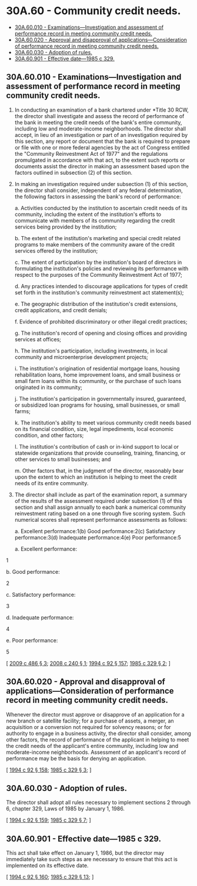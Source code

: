 # 30A.60 - Community credit needs.
* [30A.60.010 - Examinations—Investigation and assessment of performance record in meeting community credit needs.](#30a60010---examinationsinvestigation-and-assessment-of-performance-record-in-meeting-community-credit-needs)
* [30A.60.020 - Approval and disapproval of applications—Consideration of performance record in meeting community credit needs.](#30a60020---approval-and-disapproval-of-applicationsconsideration-of-performance-record-in-meeting-community-credit-needs)
* [30A.60.030 - Adoption of rules.](#30a60030---adoption-of-rules)
* [30A.60.901 - Effective date—1985 c 329.](#30a60901---effective-date1985-c-329)
## 30A.60.010 - Examinations—Investigation and assessment of performance record in meeting community credit needs.
1. In conducting an examination of a bank chartered under *Title 30 RCW, the director shall investigate and assess the record of performance of the bank in meeting the credit needs of the bank's entire community, including low and moderate-income neighborhoods. The director shall accept, in lieu of an investigation or part of an investigation required by this section, any report or document that the bank is required to prepare or file with one or more federal agencies by the act of Congress entitled the "Community Reinvestment Act of 1977" and the regulations promulgated in accordance with that act, to the extent such reports or documents assist the director in making an assessment based upon the factors outlined in subsection (2) of this section.

2. In making an investigation required under subsection (1) of this section, the director shall consider, independent of any federal determination, the following factors in assessing the bank's record of performance:

   a. Activities conducted by the institution to ascertain credit needs of its community, including the extent of the institution's efforts to communicate with members of its community regarding the credit services being provided by the institution;

   b. The extent of the institution's marketing and special credit related programs to make members of the community aware of the credit services offered by the institution;

   c. The extent of participation by the institution's board of directors in formulating the institution's policies and reviewing its performance with respect to the purposes of the Community Reinvestment Act of 1977;

   d. Any practices intended to discourage applications for types of credit set forth in the institution's community reinvestment act statement(s);

   e. The geographic distribution of the institution's credit extensions, credit applications, and credit denials;

   f. Evidence of prohibited discriminatory or other illegal credit practices;

   g. The institution's record of opening and closing offices and providing services at offices;

   h. The institution's participation, including investments, in local community and microenterprise development projects;

   i. The institution's origination of residential mortgage loans, housing rehabilitation loans, home improvement loans, and small business or small farm loans within its community, or the purchase of such loans originated in its community;

   j. The institution's participation in governmentally insured, guaranteed, or subsidized loan programs for housing, small businesses, or small farms;

   k. The institution's ability to meet various community credit needs based on its financial condition, size, legal impediments, local economic condition, and other factors;

   l. The institution's contribution of cash or in-kind support to local or statewide organizations that provide counseling, training, financing, or other services to small businesses; and

   m. Other factors that, in the judgment of the director, reasonably bear upon the extent to which an institution is helping to meet the credit needs of its entire community.

3. The director shall include as part of the examination report, a summary of the results of the assessment required under subsection (1) of this section and shall assign annually to each bank a numerical community reinvestment rating based on a one through five scoring system. Such numerical scores shall represent performance assessments as follows:

   a. Excellent performance:1(b) Good performance:2(c) Satisfactory performance:3(d) Inadequate performance:4(e) Poor performance:5

   a. Excellent performance:

1

   b. Good performance:

2

   c. Satisfactory performance:

3

   d. Inadequate performance:

4

   e. Poor performance:

5

\[ [2009 c 486 § 3](https://lawfilesext.leg.wa.gov/biennium/2009-10/Pdf/Bills/Session%20Laws/Senate/5723-S.SL.pdf?cite=2009%20c%20486%20§%203); [2008 c 240 § 1](https://lawfilesext.leg.wa.gov/biennium/2007-08/Pdf/Bills/Session%20Laws/Senate/5651-S.SL.pdf?cite=2008%20c%20240%20§%201); [1994 c 92 § 157](https://lawfilesext.leg.wa.gov/biennium/1993-94/Pdf/Bills/Session%20Laws/House/2438-S.SL.pdf?cite=1994%20c%2092%20§%20157); [1985 c 329 § 2](https://leg.wa.gov/CodeReviser/documents/sessionlaw/1985c329.pdf?cite=1985%20c%20329%20§%202); \]

## 30A.60.020 - Approval and disapproval of applications—Consideration of performance record in meeting community credit needs.
Whenever the director must approve or disapprove of an application for a new branch or satellite facility; for a purchase of assets, a merger, an acquisition or a conversion not required for solvency reasons; or for authority to engage in a business activity, the director shall consider, among other factors, the record of performance of the applicant in helping to meet the credit needs of the applicant's entire community, including low and moderate-income neighborhoods. Assessment of an applicant's record of performance may be the basis for denying an application.

\[ [1994 c 92 § 158](https://lawfilesext.leg.wa.gov/biennium/1993-94/Pdf/Bills/Session%20Laws/House/2438-S.SL.pdf?cite=1994%20c%2092%20§%20158); [1985 c 329 § 3](https://leg.wa.gov/CodeReviser/documents/sessionlaw/1985c329.pdf?cite=1985%20c%20329%20§%203); \]

## 30A.60.030 - Adoption of rules.
The director shall adopt all rules necessary to implement sections 2 through 6, chapter 329, Laws of 1985 by January 1, 1986.

\[ [1994 c 92 § 159](https://lawfilesext.leg.wa.gov/biennium/1993-94/Pdf/Bills/Session%20Laws/House/2438-S.SL.pdf?cite=1994%20c%2092%20§%20159); [1985 c 329 § 7](https://leg.wa.gov/CodeReviser/documents/sessionlaw/1985c329.pdf?cite=1985%20c%20329%20§%207); \]

## 30A.60.901 - Effective date—1985 c 329.
This act shall take effect on January 1, 1986, but the director may immediately take such steps as are necessary to ensure that this act is implemented on its effective date.

\[ [1994 c 92 § 160](https://lawfilesext.leg.wa.gov/biennium/1993-94/Pdf/Bills/Session%20Laws/House/2438-S.SL.pdf?cite=1994%20c%2092%20§%20160); [1985 c 329 § 13](https://leg.wa.gov/CodeReviser/documents/sessionlaw/1985c329.pdf?cite=1985%20c%20329%20§%2013); \]

